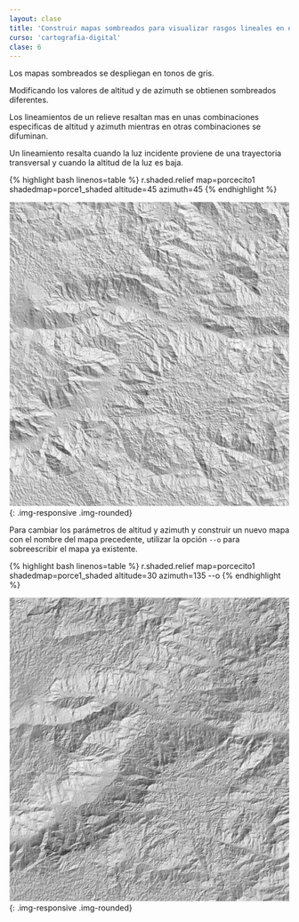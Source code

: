 ```yaml
---
layout: clase
title: 'Construir mapas sombreados para visualizar rasgos lineales en el relieve (lineamientos)'
curso: 'cartografia-digital'
clase: 6
---
```


Los mapas sombreados se despliegan en tonos de gris.

Modificando los valores de altitud y de azimuth se obtienen sombreados diferentes.

Los lineamientos de un relieve resaltan mas en unas combinaciones especificas de altitud y azimuth mientras en otras combinaciones se difuminan.

Un lineamiento resalta cuando la luz incidente proviene de una trayectoria transversal y cuando la altitud de la luz es baja.

{% highlight bash linenos=table %}
r.shaded.relief map=porcecito1 shadedmap=porce1_shaded altitude=45 azimuth=45
{% endhighlight %}

![Mapa sombreado con altitud 45° y azimuth 45°](/cartografia-digital/images/porce1_shaded45_45.png){: .img-responsive .img-rounded}

Para cambiar los parámetros de altitud y azimuth y construir un nuevo
mapa con el nombre del mapa precedente, utilizar la opción `--o` para
sobreescribir el mapa ya existente.

{% highlight bash linenos=table %}
r.shaded.relief map=porcecito1 shadedmap=porce1_shaded altitude=30 azimuth=135 --o
{% endhighlight %}

![Mapa sombreado con altitud 30° y azimuth 135°](/cartografia-digital/images/porce1_shaded30_135.png){: .img-responsive .img-rounded}
